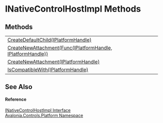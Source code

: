 # INativeControlHostImpl Methods




## Methods
<table>
<tr>
<td><a href="M_Avalonia_Controls_Platform_INativeControlHostImpl_CreateDefaultChild">CreateDefaultChild(IPlatformHandle)</a></td>
<td> </td>
</tr>
<tr>
<td><a href="M_Avalonia_Controls_Platform_INativeControlHostImpl_CreateNewAttachment_1">CreateNewAttachment(Func(IPlatformHandle, IPlatformHandle))</a></td>
<td> </td>
</tr>
<tr>
<td><a href="M_Avalonia_Controls_Platform_INativeControlHostImpl_CreateNewAttachment">CreateNewAttachment(IPlatformHandle)</a></td>
<td> </td>
</tr>
<tr>
<td><a href="M_Avalonia_Controls_Platform_INativeControlHostImpl_IsCompatibleWith">IsCompatibleWith(IPlatformHandle)</a></td>
<td> </td>
</tr>
</table>

## See Also


#### Reference
<a href="T_Avalonia_Controls_Platform_INativeControlHostImpl">INativeControlHostImpl Interface</a>  
<a href="N_Avalonia_Controls_Platform">Avalonia.Controls.Platform Namespace</a>  
